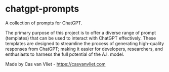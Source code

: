 # chatgpt-prompts
A collection of prompts for ChatGPT.

The primary purpose of this project is to offer a diverse range of prompt (templates) that can be used to interact with ChatGPT effectively. These templates are designed to streamline the process of generating high-quality responses from ChatGPT; making it easier for developers, researchers, and enthusiasts to harness the full potential of the A.I. model.

Made by Cas van Vliet - https://casvanvliet.com
